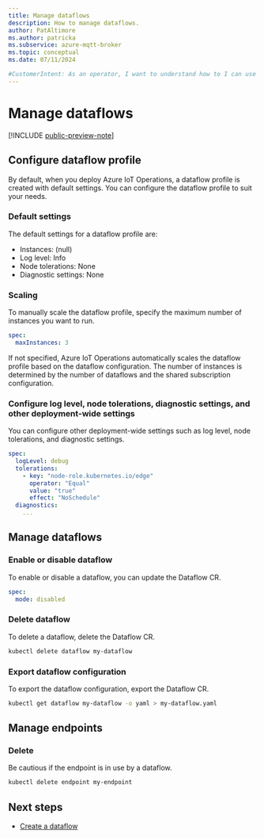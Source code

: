 ```yaml
---
title: Manage dataflows
description: How to manage dataflows.
author: PatAltimore
ms.author: patricka
ms.subservice: azure-mqtt-broker
ms.topic: conceptual
ms.date: 07/11/2024

#CustomerIntent: As an operator, I want to understand how to I can use Dataflows to .
---
```


# Manage dataflows

[!INCLUDE [public-preview-note](../includes/public-preview-note.md)]

## Configure dataflow profile

By default, when you deploy Azure IoT Operations, a dataflow profile is created with default settings. You can configure the dataflow profile to suit your needs.

### Default settings

The default settings for a dataflow profile are:

* Instances: (null)
* Log level: Info
* Node tolerations: None
* Diagnostic settings: None

### Scaling

To manually scale the dataflow profile, specify the maximum number of instances you want to run.

```yaml
spec:
  maxInstances: 3
```

If not specified, Azure IoT Operations automatically scales the dataflow profile based on the dataflow configuration. The number of instances is determined by the number of dataflows and the shared subscription configuration.

### Configure log level, node tolerations, diagnostic settings, and other deployment-wide settings

You can configure other deployment-wide settings such as log level, node tolerations, and diagnostic settings.

```yaml
spec:
  logLevel: debug
  tolerations:
    - key: "node-role.kubernetes.io/edge"
      operator: "Equal"
      value: "true"
      effect: "NoSchedule"
  diagnostics:
    ...
```

## Manage dataflows

### Enable or disable dataflow

To enable or disable a dataflow, you can update the Dataflow CR.

```yaml
spec:
  mode: disabled
```

### Delete dataflow

To delete a dataflow, delete the Dataflow CR.

```bash
kubectl delete dataflow my-dataflow
```

### Export dataflow configuration

To export the dataflow configuration, export the Dataflow CR.

```bash
kubectl get dataflow my-dataflow -o yaml > my-dataflow.yaml
```

## Manage endpoints

### Delete

Be cautious if the endpoint is in use by a dataflow.

```bash
kubectl delete endpoint my-endpoint
```
## Next steps

- [Create a dataflow](tutorial-dataflow-asset-event-grid.md)

